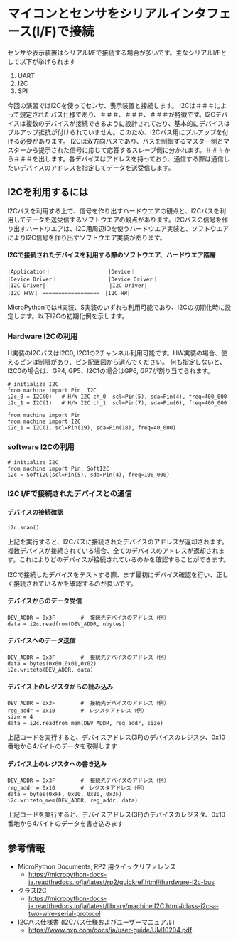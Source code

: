 # マイコンとセンサをシリアルインタフェース(I/F)で接続

センサや表示装置はシリアルI/Fで接続する場合が多いです。主なシリアルI/Fとして以下が挙げられます
1. UART
2. I2C
3. SPI

今回の演習ではI2Cを使ってセンサ、表示装置と接続します。
I2Cは＃＃＃によって規定されたバス仕様であり、＃＃＃、＃＃＃、＃＃＃が特徴です。I2Cデバイスは複数のデバイスが接続できるように設計されており、基本的にデバイスはプルアップ抵抗が付けられていません。このため、I2Cバス用にプルアップを付ける必要があります。
I2Cは双方向バスであり、バスを制御するマスター側とマスターから提示された信号に応じて応答するスレーブ側に分かれます。＃＃＃から＃＃＃を出します。各デバイスはアドレスを持っており、通信する際は通信したいデバイスのアドレスを指定してデータを送受信します。

## I2Cを利用するには

I2Cバスを利用する上で、信号を作り出すハードウエアの観点と、I2Cバスを利用してデータを送受信するソフトウエアの観点があります。I2Cバスの信号を作り出すハードウエアは、I2C用周辺IOを使うハードウエア実装と、ソフトウエアによりI2C信号を作り出すソフトウエア実装があります。

#### I2Cで接続されたデバイスを利用する際のソフトウエア、ハードウエア階層
```
|Application｜                  |Device｜
|Device Driver｜                |Device Driver｜
|I2C Driver|                    |I2C Driver|
|I2C ＨＷ｜ ==================　|I2C HW|

```
MicroPythonではH実装、S実装のいずれも利用可能であり、I2Cの初期化時に設定します。以下I2Cの初期化例を示します。

### Hardware I2Cの利用
H実装のI2CバスはI2C0, I2C1の2チャンネル利用可能です。HW実装の場合、使えるピンは制限があり、ピン配置図から選んでください。
何も指定しないと、I2C0の場合は、GP4, GP5、I2C1の場合はGP6, GP7が割り当てられます。
```
# initialize I2C
from machine import Pin, I2C
i2c_0 = I2C(0)   # H/W I2C ch_0  scl=Pin(5), sda=Pin(4), freq=400_000
i2c_1 = I2C(1)   # H/W I2C ch_1  scl=Pin(7), sda=Pin(6), freq=400_000
```
```
from machine import Pin
from machine import I2C
i2c_1 = I2C(1, scl=Pin(19), sda=Pin(18), freq=40_000)
```

### software I2Cの利用
```
# initialize I2C
from machine import Pin, SoftI2C
i2c = SoftI2C(scl=Pin(5), sda=Pin(4), freq=100_000)
```

### I2C I/Fで接続されたデバイスとの通信

#### デバイスの接続確認
```
i2c.scan()
```
上記を実行すると、I2Cバスに接続されたデバイスのアドレスが返却されます。複数デバイスが接続されている場合、全てのデバイスのアドレスが返却されます。これによりどのデバイスが接続されているのかを確認することができます。

I2Cで接続したデバイスをテストする際、まず最初にデバイス確認を行い、正しく接続されているかを確認するのが良いです。

#### デバイスからのデータ受信
```
DEV_ADDR = 0x3F        #  接続先デバイスのアドレス（例）
data = i2c.readfrom(DEV_ADDR, nbytes)
```
#### デバイスへのデータ送信
```
DEV_ADDR = 0x3F        #  接続先デバイスのアドレス（例）
data = bytes(0x00,0x01,0x02)
i2c.writeto(DEV_ADDR, data)
```

#### デバイス上のレジスタからの読み込み
```
DEV_ADDR = 0x3F        #  接続先デバイスのアドレス（例）
reg_addr = 0x10        #　レジスタアドレス（例）
size = 4
data = i2c.readfrom_mem(DEV_ADDR, reg_addr, size)
```
上記コードを実行すると、デバイスアドレス(3F)のデバイスのレジスタ、0x10番地から4バイトのデータを取得します

#### デバイス上のレジスタへの書き込み
```
DEV_ADDR = 0x3F        #  接続先デバイスのアドレス（例）
reg_addr = 0x10        #　レジスタアドレス（例）
data = bytes(0xFF, 0x00, 0x80, 0x3F)
i2c.writeto_mem(DEV_ADDR, reg_addr, data)
```
上記コードを実行すると、デバイスアドレス(3F)のデバイスのレジスタ、0x10番地から4バイトのデータを書き込みます



## 参考情報
- MicroPython Documents; RP2 用クイックリファレンス
  - https://micropython-docs-ja.readthedocs.io/ja/latest/rp2/quickref.html#hardware-i2c-bus
- クラスI2C
  - https://micropython-docs-ja.readthedocs.io/ja/latest/library/machine.I2C.html#class-i2c-a-two-wire-serial-protocol
- I2Cバス仕様書 (I2Cバス仕様およびユーザーマニュアル)
  - https://www.nxp.com/docs/ja/user-guide/UM10204.pdf

